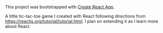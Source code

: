This project was bootstrapped with [Create React App](https://github.com/facebook/create-react-app).

A little tic-tac-toe game I created with React following directions from https://reactjs.org/tutorial/tutorial.html. I plan on extending it as I learn more about React.